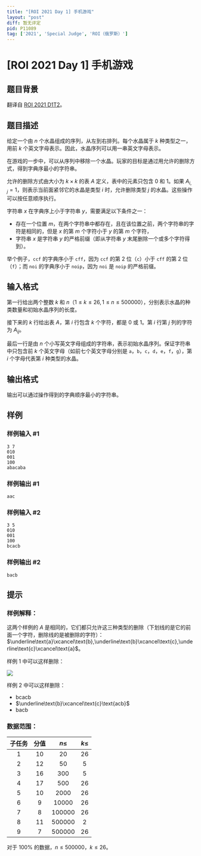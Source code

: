 ```yaml
---
title: "[ROI 2021 Day 1] 手机游戏"
layout: "post"
diff: 暂无评定
pid: P11089
tag: ['2021', 'Special Judge', 'ROI（俄罗斯）']
---
```

# [ROI 2021 Day 1] 手机游戏
## 题目背景

翻译自 [ROI 2021 D1T2](https://neerc.ifmo.ru/school/archive/2020-2021/ru-olymp-roi-2021-day1.pdf)。
## 题目描述

给定一个由 $n$ 个水晶组成的序列，从左到右排列。每个水晶属于 $k$ 种类型之一，用前 $k$ 个英文字母表示。因此，水晶序列可以用一串英文字母表示。

在游戏的一步中，可以从序列中移除一个水晶。玩家的目标是通过用允许的删除方式，得到字典序最小的字符串。

允许的删除方式由大小为 $k\times k$ 的表 $A$ 定义，表中的元素只包含 $0$ 和 $1$。如果 $A_{i,j} = 1$，则表示当前面紧邻它的水晶是类型 $i$ 时，允许删除类型 $j$ 的水晶。这些操作可以按任意顺序执行。

字符串 $x$ 在字典序上小于字符串 $y$，需要满足以下条件之一：
- 存在一个位置 $m$，在两个字符串中都存在，且在该位置之前，两个字符串的字符是相同的，但是 $x$ 的第 $m$ 个字符小于 $y$ 的第 $m$ 个字符，
- 字符串 $x$ 是字符串 $y$ 的严格前缀（即从字符串 $y$ 末尾删除一个或多个字符得到）。

举个例子，`ccf` 的字典序小于 `cff`，因为 `ccf` 的第 $2$ 位（`c`）小于 `cff` 的第 $2$ 位（`f`）；而 `noi` 的字典序小于 `noip`，因为 `noi` 是 `noip` 的严格前缀。
## 输入格式

第一行给出两个整数 $k$ 和 $n$（$1 \le k \le 26,1 \le n \le 500000$），分别表示水晶的种类数量和初始水晶序列的长度。

接下来的 $k$ 行给出表 $A$，第 $i$ 行包含 $k$ 个字符，都是 $0$ 或 $1$。第 $i$ 行第 $j$ 列的字符为 $A_{ij}$。

最后一行是由 $n$ 个小写英文字母组成的字符串，表示初始水晶序列。保证字符串中只包含前 $k$ 个英文字母（如前七个英文字母分别是 `a`，`b`，`c`，`d`，`e`，`f`，`g`），第 $i$ 个字母代表第 $i$ 种类型的水晶。
## 输出格式

输出可以通过操作得到的字典顺序最小的字符串。
## 样例

### 样例输入 #1
```
3 7
010
001
100
abacaba
```
### 样例输出 #1
```
aac
```
### 样例输入 #2
```
3 5
010
001
100
bcacb
```
### 样例输出 #2
```
bacb
```
## 提示

### 样例解释：

这两个样例的 $A$ 是相同的，它们都只允许这三种类型的删除（下划线的是它的前面一个字符，删除线的是被删除的字符）：$\underline\text{a}\xcancel\text{b},\underline\text{b}\xcancel\text{c},\underline\text{c}\xcancel\text{a}$。

样例 $1$ 中可以这样删除：

![](https://cdn.luogu.com.cn/upload/image_hosting/hpls8z9t.png)

样例 $2$ 中可以这样删除：

- $\text{bcacb}$
- $\underline\text{b}\xcancel\text{c}\text{acb}$
- $\text{bacb}$

### 数据范围：

| 子任务 | 分值 | $n\le$ | $k\le$ |
| :----------: | :----------: | :----------: | :----------: |
| $1$ | $10$ | $20$ | $26$ |
| $2$ | $12$ | $50$ | $5$ |
| $3$ | $16$ | $300$ | $5$ |
| $4$ | $17$ | $500$ | $26$ |
| $5$ | $10$ | $2000$ | $26$ |
| $6$ | $9$ | $10000$ | $26$ |
| $7$ | $8$ | $100000$ | $26$ |
| $8$ | $11$ | $500000$ | $2$ |
| $9$ | $7$ | $500000$ | $26$ |

对于 $100\%$ 的数据，$n\le500000$，$k\le26$。
